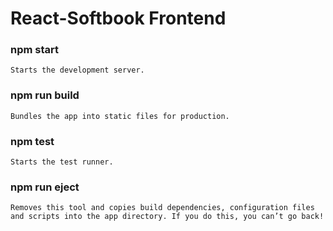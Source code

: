  # React-Softbook Frontend 

 ### npm start
    Starts the development server.

 ### npm run build
    Bundles the app into static files for production.

 ### npm test
    Starts the test runner.

 ### npm run eject
    Removes this tool and copies build dependencies, configuration files
    and scripts into the app directory. If you do this, you can’t go back!